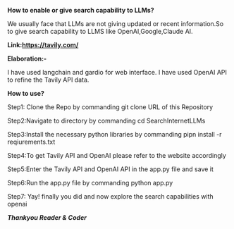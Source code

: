 **How to enable or give search capability to LLMs?**

We usually face that LLMs are not giving updated or recent information.So to give search capability to LLMS like OpenAI,Google,Claude AI.

**Link:https://tavily.com/**

**Elaboration:-**

I have used langchain and gardio for web interface.
I have used OpenAI API to refine the Tavily API data.

**How to use?**

Step1: Clone the Repo by commanding git clone URL of this Repository

Step2:Navigate to directory by commanding cd SearchInternetLLMs

Step3:Install the necessary python libraries by commanding pipn install -r reqiurements.txt

Step4:To get  Tavily API and OpenAI please refer to the website accordingly

Step5:Enter the Tavily API and OpenAI API in the app.py file and save it 

Step6:Run the app.py file by commanding python app.py

Step7: Yay! finally you did and now explore the search capabilities with openai

***Thankyou Reader & Coder***

